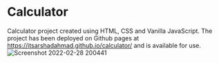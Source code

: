 # Calculator
Calculator project created using HTML, CSS and Vanilla JavaScript. The project has been deployed on Github pages at https://itsarshadahmad.github.io/calculator/ and is available for use.
![Screenshot 2022-02-28 200441](https://user-images.githubusercontent.com/54478287/156001245-19ac6033-344a-4686-830b-c5dc9d659543.png)
